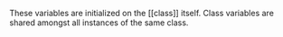These variables are initialized on the [[class]] itself. Class variables are shared amongst all instances of the same class.